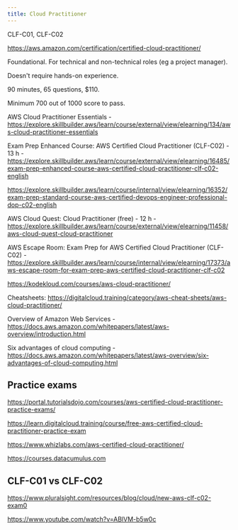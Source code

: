 ```yaml
---
title: Cloud Practitioner
---
```


CLF-C01, CLF-C02

https://aws.amazon.com/certification/certified-cloud-practitioner/

Foundational. For technical and non-technical roles (eg a project manager).

Doesn't require hands-on experience.

90 minutes, 65 questions, $110.

Minimum 700 out of 1000 score to pass.

AWS Cloud Practitioner Essentials - https://explore.skillbuilder.aws/learn/course/external/view/elearning/134/aws-cloud-practitioner-essentials

Exam Prep Enhanced Course: AWS Certified Cloud Practitioner (CLF-C02) - 13 h - https://explore.skillbuilder.aws/learn/course/external/view/elearning/16485/exam-prep-enhanced-course-aws-certified-cloud-practitioner-clf-c02-english

https://explore.skillbuilder.aws/learn/course/internal/view/elearning/16352/exam-prep-standard-course-aws-certified-devops-engineer-professional-dop-c02-english

AWS Cloud Quest: Cloud Practitioner (free) - 12 h - https://explore.skillbuilder.aws/learn/course/external/view/elearning/11458/aws-cloud-quest-cloud-practitioner

AWS Escape Room: Exam Prep for AWS Certified Cloud Practitioner (CLF-C02) - https://explore.skillbuilder.aws/learn/course/internal/view/elearning/17373/aws-escape-room-for-exam-prep-aws-certified-cloud-practitioner-clf-c02

https://kodekloud.com/courses/aws-cloud-practitioner/

Cheatsheets: https://digitalcloud.training/category/aws-cheat-sheets/aws-cloud-practitioner/

Overview of Amazon Web Services - https://docs.aws.amazon.com/whitepapers/latest/aws-overview/introduction.html

Six advantages of cloud computing - https://docs.aws.amazon.com/whitepapers/latest/aws-overview/six-advantages-of-cloud-computing.html

## Practice exams

https://portal.tutorialsdojo.com/courses/aws-certified-cloud-practitioner-practice-exams/

https://learn.digitalcloud.training/course/free-aws-certified-cloud-practitioner-practice-exam

https://www.whizlabs.com/aws-certified-cloud-practitioner/

https://courses.datacumulus.com

## CLF-C01 vs CLF-C02

https://www.pluralsight.com/resources/blog/cloud/new-aws-clf-c02-exam0

https://www.youtube.com/watch?v=ABlVM-b5w0c
